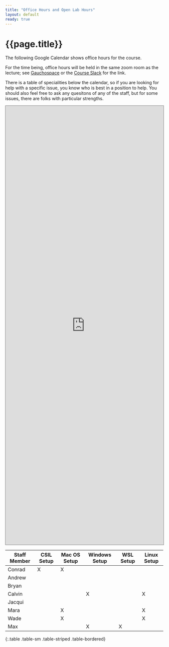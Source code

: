 ```yaml
---
title: "Office Hours and Open Lab Hours"
layout: default
ready: true
---
```



<style>
 iframe { width: 100%; height: 1400px; }
</style>

# {{page.title}}

The following Google Calendar shows office hours for the course.

For the time being, office hours will be held in the same zoom room as the lecture; see 
[Gauchospace](https://gauchospace.ucsb.edu) or the [Course Slack](https://ucsb-cs156-s21.slack.com) for the link.

There is a table of specialities below the calendar, so if you are looking for help with a specific issue, you know who is best in a position to help.  You should also feel free to ask any quesitons of any of the staff, but for some issues, there are folks with particular strengths.

<iframe src="https://calendar.google.com/calendar/embed?height=600&amp;wkst=1&amp;bgcolor=%23ffffff&amp;ctz=America%2FLos_Angeles&amp;src=dWNzYi5lZHVfczJyY3RrcDM5b2Rxc29ob21vdnBhdTJxZnNAZ3JvdXAuY2FsZW5kYXIuZ29vZ2xlLmNvbQ&amp;color=%23795548&amp;mode=WEEK" style="border:solid 1px #777" width="800" height="600" frameborder="0" scrolling="no">
</iframe>

| Staff Member | CSIL Setup   | Mac OS Setup  | Windows Setup | WSL Setup | Linux Setup | 
|--------------|--------------|---------------|---------------|-----------|-------------|
| Conrad       |      X       |      X        |               |           |             |
| Andrew       |              |               |               |           |             |
| Bryan        |              |               |               |           |             |
| Calvin       |              |               |       X       |           |     X       |
| Jacqui       |              |               |               |           |             |
| Mara         |              |      X        |               |           |     X       |
| Wade         |              |      X        |               |           |     X       |
| Max          |              |               |       X       |     X     |             |
{:.table .table-sm .table-striped .table-bordered}

